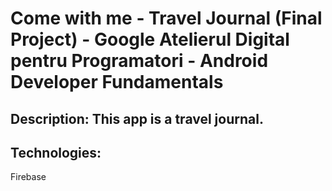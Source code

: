 # Come with me - Travel Journal (Final Project) - Google Atelierul Digital pentru Programatori - Android Developer Fundamentals

 ## Description: This app is a travel journal. 
 ## Technologies:
 Firebase
